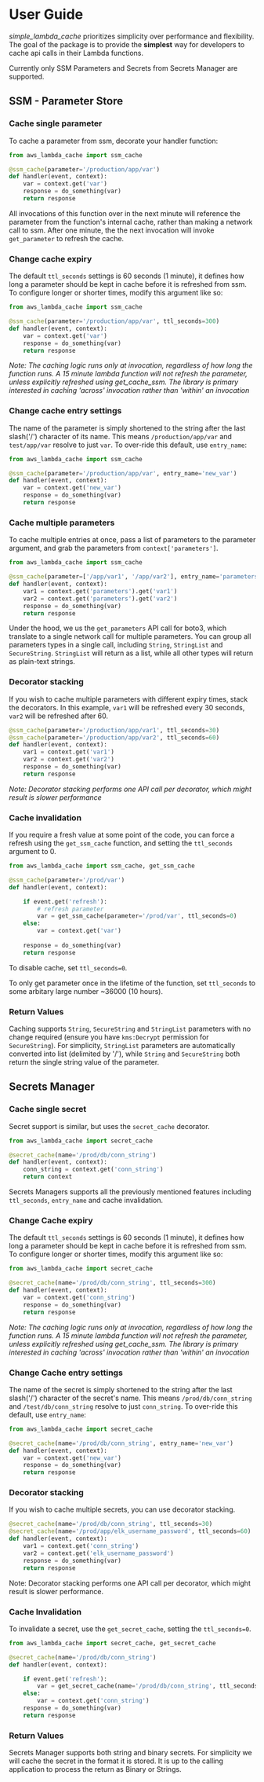 # User Guide

_simple_lambda_cache_ prioritizes simplicity over performance and flexibility. The goal of the package is to provide the **simplest** way for developers to cache api calls in their Lambda functions.

Currently only SSM Parameters and Secrets from Secrets Manager are supported.

## SSM - Parameter Store

### Cache single parameter

To cache a parameter from ssm, decorate your handler function:

```python
from aws_lambda_cache import ssm_cache

@ssm_cache(parameter='/production/app/var')
def handler(event, context):
    var = context.get('var')
    response = do_something(var)
    return response
```
All invocations of this function over in the next minute will reference the parameter from the function's internal cache, rather than making a network call to ssm. After one minute, the the next invocation will invoke `get_parameter` to refresh the cache.

### Change cache expiry

The default `ttl_seconds` settings is 60 seconds (1 minute), it defines how long a parameter should be kept in cache before it is refreshed from ssm. To configure longer or shorter times, modify this argument like so:

```python
from aws_lambda_cache import ssm_cache

@ssm_cache(parameter='/production/app/var', ttl_seconds=300)
def handler(event, context):
    var = context.get('var')
    response = do_something(var)
    return response
```

_Note: The caching logic runs only at invocation, regardless of how long the function runs. A 15 minute lambda function will not refresh the parameter, unless explicitly refreshed using get_cache_ssm. The library is primary interested in caching 'across' invocation rather than 'within' an invocation_

### Change cache entry settings

The name of the parameter is simply shortened to the string after the last slash('/') character of its name. This means `/production/app/var` and `test/app/var` resolve to just `var`. To over-ride this default, use `entry_name`:

```python
from aws_lambda_cache import ssm_cache

@ssm_cache(parameter='/production/app/var', entry_name='new_var')
def handler(event, context):
    var = context.get('new_var')
    response = do_something(var)
    return response
```

### Cache multiple parameters

To cache multiple entries at once, pass a list of parameters to the parameter argument, and grab the parameters from `context['parameters']`.

```python
from aws_lambda_cache import ssm_cache

@ssm_cache(parameter=['/app/var1', '/app/var2'], entry_name='parameters')
def handler(event, context):
    var1 = context.get('parameters').get('var1')
    var2 = context.get('parameters').get('var2')
    response = do_something(var)
    return response
```

Under the hood, we us the `get_parameters` API call for boto3, which translate to a single network call for multiple parameters. You can group all parameters types in a single call, including `String`, `StringList` and `SecureString`. `StringList` will return as a list, while all other types will return as plain-text strings.

### Decorator stacking
If you wish to cache multiple parameters with different expiry times, stack the decorators. In this example, `var1` will be refreshed every 30 seconds, `var2` will be refreshed after 60.

```python
@ssm_cache(parameter='/production/app/var1', ttl_seconds=30)
@ssm_cache(parameter='/production/app/var2', ttl_seconds=60)
def handler(event, context):
    var1 = context.get('var1')
    var2 = context.get('var2')
    response = do_something(var)
    return response
```
_Note: Decorator stacking performs one API call per decorator, which might result is slower performance_

### Cache invalidation

If you require a fresh value at some point of the code, you can force a refresh using the `get_ssm_cache` function, and setting the `ttl_seconds` argument to 0.

```python
from aws_lambda_cache import ssm_cache, get_ssm_cache

@ssm_cache(parameter='/prod/var')
def handler(event, context):

    if event.get('refresh'):
        # refresh parameter
        var = get_ssm_cache(parameter='/prod/var', ttl_seconds=0)
    else:
        var = context.get('var')
    
    response = do_something(var)
    return response
```

To disable cache, set `ttl_seconds=0`.

To only get parameter once in the lifetime of the function, set `ttl_seconds` to some arbitary large number ~36000 (10 hours).

### Return Values

Caching supports `String`, `SecureString` and `StringList` parameters with no change required (ensure you have `kms:Decrypt` permission for `SecureString`). For simplicity, `StringList` parameters are automatically converted into list (delimited by '/'), while `String` and `SecureString` both return the single string value of the parameter.

## Secrets Manager

### Cache single secret

Secret support is similar, but uses the `secret_cache` decorator.

```python
from aws_lambda_cache import secret_cache

@secret_cache(name='/prod/db/conn_string')
def handler(event, context):
    conn_string = context.get('conn_string')
    return context
```

Secrets Managers supports all the previously mentioned features including `ttl_seconds`, `entry_name` and cache invalidation.

### Change Cache expiry

The default `ttl_seconds` settings is 60 seconds (1 minute), it defines how long a parameter should be kept in cache before it is refreshed from ssm. To configure longer or shorter times, modify this argument like so:

```python
from aws_lambda_cache import secret_cache

@secret_cache(name='/prod/db/conn_string', ttl_seconds=300)
def handler(event, context):
    var = context.get('conn_string')
    response = do_something(var)
    return response
```

_Note: The caching logic runs only at invocation, regardless of how long the function runs. A 15 minute lambda function will not refresh the parameter, unless explicitly refreshed using get_cache_ssm. The library is primary interested in caching 'across' invocation rather than 'within' an invocation_

### Change Cache entry settings

The name of the secret is simply shortened to the string after the last slash('/') character of the secret's name. This means `/prod/db/conn_string` and `/test/db/conn_string` resolve to just `conn_string`. To over-ride this default, use `entry_name`:

```python
from aws_lambda_cache import secret_cache

@secret_cache(name='/prod/db/conn_string', entry_name='new_var')
def handler(event, context):
    var = context.get('new_var')
    response = do_something(var)
    return response
```

### Decorator stacking

If you wish to cache multiple secrets, you can use decorator stacking.

```python
@secret_cache(name='/prod/db/conn_string', ttl_seconds=30)
@secret_cache(name='/prod/app/elk_username_password', ttl_seconds=60)
def handler(event, context):
    var1 = context.get('conn_string')
    var2 = context.get('elk_username_password')
    response = do_something(var)
    return response
```

Note: Decorator stacking performs one API call per decorator, which might result is slower performance.

### Cache Invalidation

To invalidate a secret, use the `get_secret_cache`, setting the `ttl_seconds=0`.
```python
from aws_lambda_cache import secret_cache, get_secret_cache

@secret_cache(name='/prod/db/conn_string')
def handler(event, context):

    if event.get('refresh'):
        var = get_secret_cache(name='/prod/db/conn_string', ttl_seconds=0)
    else:
        var = context.get('conn_string')
    response = do_something(var)
    return response
```

### Return Values

Secrets Manager supports both string and binary secrets. For simplicity we will cache the secret in the format it is stored. It is up to the calling application to process the return as Binary or Strings.